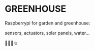 # GREENHOUSE
Raspberrypi for garden and greenhouse: 

sensors, actuators, solar panels, water... 

🌱🌾🍅🫑
